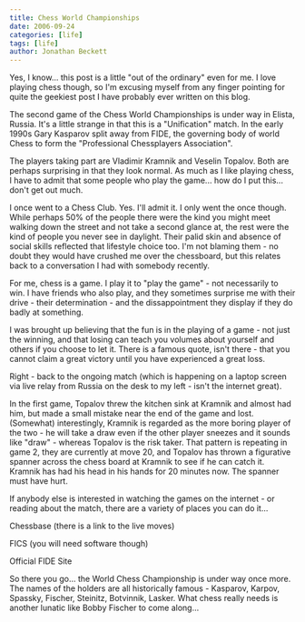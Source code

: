 ```yaml
---
title: Chess World Championships
date: 2006-09-24
categories: [life]
tags: [life]
author: Jonathan Beckett
---
```


Yes, I know... this post is a little "out of the ordinary" even for me. I love playing chess though, so I'm excusing myself from any finger pointing for quite the geekiest post I have probably ever written on this blog.

The second game of the Chess World Championships is under way in Elista, Russia. It's a little strange in that this is a "Unification" match. In the early 1990s Gary Kasparov split away from FIDE, the governing body of world Chess to form the "Professional Chessplayers Association".

The players taking part are Vladimir Kramnik and Veselin Topalov. Both are perhaps surprising in that they look normal. As much as I like playing chess, I have to admit that some people who play the game... how do I put this... don't get out much.

I once went to a Chess Club. Yes. I'll admit it. I only went the once though. While perhaps 50% of the people there were the kind you might meet walking down the street and not take a second glance at, the rest were the kind of people you never see in daylight. Their palid skin and absence of social skills reflected that lifestyle choice too. I'm not blaming them - no doubt they would have crushed me over the chessboard, but this relates back to a conversation I had with somebody recently.

For me, chess is a game. I play it to "play the game" - not necessarily to win. I have friends who also play, and they sometimes surprise me with their drive - their determination - and the dissappointment they display if they do badly at something.

I was brought up believing that the fun is in the playing of a game - not just the winning, and that losing can teach you volumes about yourself and others if you choose to let it. There is a famous quote, isn't there - that you cannot claim a great victory until you have experienced a great loss.

Right - back to the ongoing match (which is happening on a laptop screen via live relay from Russia on the desk to my left - isn't the internet great).

In the first game, Topalov threw the kitchen sink at Kramnik and almost had him, but made a small mistake near the end of the game and lost. (Somewhat) interestingly, Kramnik is regarded as the more boring player of the two - he will take a draw even if the other player sneezes and it sounds like "draw" - whereas Topalov is the risk taker. That pattern is repeating in game 2, they are currently at move 20, and Topalov has thrown a figurative spanner across the chess board at Kramnik to see if he can catch it. Kramnik has had his head in his hands for 20 minutes now. The spanner must have hurt.

If anybody else is interested in watching the games on the internet - or reading about the match, there are a variety of places you can do it...

Chessbase (there is a link to the live moves)

FICS (you will need software though)

Official FIDE Site

So there you go... the World Chess Championship is under way once more. The names of the holders are all historically famous - Kasparov, Karpov, Spassky, Fischer, Steinitz, Botvinnik, Lasker. What chess really needs is another lunatic like Bobby Fischer to come along...